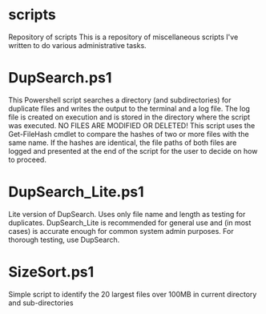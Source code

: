 # scripts
Repository of scripts 
This is a repository of miscellaneous scripts I've written to do various administrative tasks.

# DupSearch.ps1
This Powershell script searches a directory (and subdirectories) for duplicate files and writes the output to the terminal and a log file. The log file is created on execution and is stored in the directory where the script was executed. NO FILES ARE MODIFIED OR DELETED! This script uses the Get-FileHash cmdlet to compare the hashes of two or more files with the same name. If the hashes are identical, the file paths of both files are logged and presented at the end of the script for the user to decide on how to proceed. 

# DupSearch_Lite.ps1
Lite version of DupSearch. Uses only file name and length as testing for duplicates. DupSearch_Lite is recommended for general use and (in most cases) is accurate enough for common system admin purposes. For thorough testing, use DupSearch. 

# SizeSort.ps1
Simple script to identify the 20 largest files over 100MB in current directory and sub-directories
